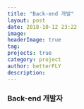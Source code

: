 ```yaml
---
title: "Back-end 개발"
layout: post
date: 2018-10-12 23:22
image: 
headerImage: true
tag: 
projects: true
category: project
author: betterFLY
description:
---
```


### Back-end 개발자
